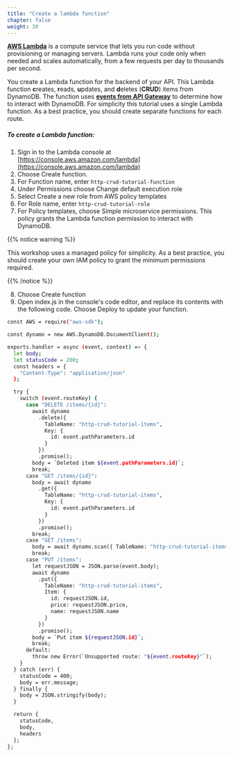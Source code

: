 ```yaml
---
title: "Create a lambda function"
chapter: false
weight: 30
---
```


[**AWS Lambda**](https://docs.aws.amazon.com/lambda/latest/dg/welcome.html)  is a compute service that lets you run code without provisioning or managing servers. Lambda runs your code only when needed and scales automatically, from a few requests per day to thousands per second.

You create a Lambda function for the backend of your API. This Lambda function **c**reates, **r**eads, **u**pdates, and **d**eletes (**CRUD**) items from DynamoDB. The function uses [**events from API Gateway**](https://docs.aws.amazon.com/apigateway/latest/developerguide/http-api-develop-integrations-lambda.html#http-api-develop-integrations-lambda.proxy-format) to determine how to interact with DynamoDB. For simplicity this tutorial uses a single Lambda function. As a best practice, you should create separate functions for each route. 



##### To create a Lambda function:
1. Sign in to the Lambda console at [https://console.aws.amazon.com/lambda](https://console.aws.amazon.com/lambda)
2. Choose Create function.
3. For Function name, enter `http-crud-tutorial-function`
4. Under Permissions choose Change default execution role
5. Select Create a new role from AWS policy templates
6. For Role name, enter `http-crud-tutorial-role`
7. For Policy templates, choose Simple microservice permissions. This policy grants the Lambda function permission to interact with DynamoDB. 


{{% notice warning %}}

This workshop uses a managed policy for simplicity. As a best practice, you should create your own IAM policy to grant the minimum permissions required. 

{{% /notice %}}


8. Choose Create function
9. Open index.js in the console's code editor, and replace its contents with the following code. Choose Deploy to update your function. 

```bash
const AWS = require("aws-sdk");

const dynamo = new AWS.DynamoDB.DocumentClient();

exports.handler = async (event, context) => {
  let body;
  let statusCode = 200;
  const headers = {
    "Content-Type": "application/json"
  };

  try {
    switch (event.routeKey) {
      case "DELETE /items/{id}":
        await dynamo
          .delete({
            TableName: "http-crud-tutorial-items",
            Key: {
              id: event.pathParameters.id
            }
          })
          .promise();
        body = `Deleted item ${event.pathParameters.id}`;
        break;
      case "GET /items/{id}":
        body = await dynamo
          .get({
            TableName: "http-crud-tutorial-items",
            Key: {
              id: event.pathParameters.id
            }
          })
          .promise();
        break;
      case "GET /items":
        body = await dynamo.scan({ TableName: "http-crud-tutorial-items" }).promise();
        break;
      case "PUT /items":
        let requestJSON = JSON.parse(event.body);
        await dynamo
          .put({
            TableName: "http-crud-tutorial-items",
            Item: {
              id: requestJSON.id,
              price: requestJSON.price,
              name: requestJSON.name
            }
          })
          .promise();
        body = `Put item ${requestJSON.id}`;
        break;
      default:
        throw new Error(`Unsupported route: "${event.routeKey}"`);
    }
  } catch (err) {
    statusCode = 400;
    body = err.message;
  } finally {
    body = JSON.stringify(body);
  }

  return {
    statusCode,
    body,
    headers
  };
};

```
